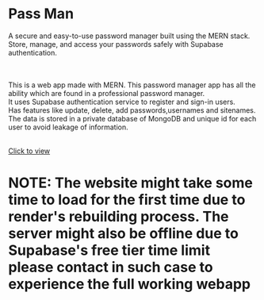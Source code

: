 # Pass Man

A secure and easy-to-use password manager built using the MERN stack. Store, manage, and access your passwords safely with Supabase authentication.

<br><br> 
This is a web app made with MERN. This password manager app has all the ability which are found in a professional password manager.
<br> It uses Supabase authentication service to register and sign-in users.
<br> Has features like update, delete, add passwords,usernames and sitenames.
<br> The data is stored in a private database of MongoDB and unique id for each user to avoid leakage of information.

<br>
<a href="https://passman-otc4.onrender.com/">Click to view</a>
<br> <h1>NOTE: The website might take some time to load for the first time due to render's rebuilding process. The server might also be offline due to Supabase's free tier time limit please contact in such case to experience the full working webapp</h1>

